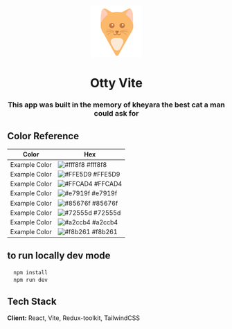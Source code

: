 <p align="center">
    <img src="src/images/logo.svg" alt="Otty" width="120" />
  </a>
</p>
<h1 align="center">
  Otty Vite
</h1>
<h3 align="center">
  This app was built in the memory of kheyara the best cat a man could ask for
</h3>

## Color Reference

| Color             | Hex                                                                |
| ----------------- | ------------------------------------------------------------------ |
| Example Color | ![#fff8f8](https://via.placeholder.com/10/fff8f8?text=+) #fff8f8 |
| Example Color | ![#FFE5D9](https://via.placeholder.com/10/FFE5D9?text=+) #FFE5D9 |
| Example Color | ![#FFCAD4](https://via.placeholder.com/10/FFCAD4?text=+) #FFCAD4 |
| Example Color | ![#e7919f](https://via.placeholder.com/10/e7919f?text=+) #e7919f |
| Example Color | ![#85676f](https://via.placeholder.com/10/85676f?text=+) #85676f |
| Example Color | ![#72555d](https://via.placeholder.com/10/72555d?text=+) #72555d |
| Example Color | ![#a2ccb4](https://via.placeholder.com/10/a2ccb4?text=+) #a2ccb4 |
| Example Color | ![#f8b261](https://via.placeholder.com/10/f8b261?text=+) #f8b261 |


## to run locally dev mode

```bash
  npm install
  npm run dev
```

## Tech Stack

**Client:** React, Vite, Redux-toolkit, TailwindCSS

